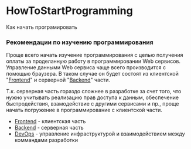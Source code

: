 # HowToStartProgramming
 Как начать програмировать

### Рекомендации по изучению программирования

Проще всего начать изучение программирования с целью получения оплаты за
проделанную работу в программировании Web сервисов.
Управление данными Web сервиса чаще всего производится с помощью браузера.
В таком случае он будет состоят из клиентской "[Frontend](front/index.md)" и 
серверной "[Backend](back/index.md)" части.

Т.к. серверная часть гораздо сложнее в разработке за счет того, что нужно
учитывать реализацию прав доступа к данным, обеспечение быстродействия,
взамодействие с другими сервисами и пр., проще начать погружение в
программирование с клиентской части.

 * [Frontend](front/index.md) - клиентская часть
 * [Backend](back/index.md) - серверная часть
 * [DevOps](devops/index.md) - управление инфраструктурой и взаимодействием
   между коммандами разработки
